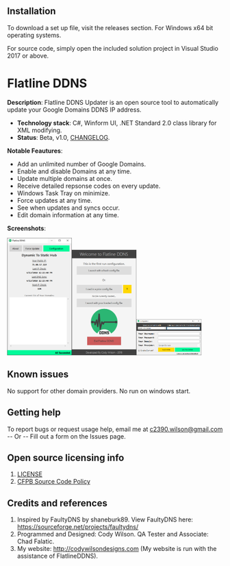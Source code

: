 ## Installation

To download a set up file, visit the releases section. For Windows x64 bit operating systems.

For source code, simply open the included solution project in Visual Studio 2017 or above.

# Flatline DDNS

**Description**:  Flatline DDNS Updater is an open source tool to automatically 
update your Google Domains DDNS IP address.

  - **Technology stack**: C#, Winform UI, .NET Standard 2.0 class library for XML modifying.
  - **Status**:  Beta, v1.0, [CHANGELOG](CHANGELOG.md).
  
**Notable Feautures**:
- Add an unlimited number of Google Domains.<br/>
- Enable and disable Domains at any time.<br/>
- Update multiple domains at once.<br/>
- Receive detailed repsonse codes on every update.<br/>
- Windows Task Tray on minimize.<br/>
- Force updates at any time.<br/>
- See when updates and syncs occur.<br/>
- Edit domain information at any time.<br/>

**Screenshots**:

<img src="https://raw.githubusercontent.com/CAlex-Wilson/FlatlineDDNS/master/mainUI.png" width="30%"><img src="https://raw.githubusercontent.com/CAlex-Wilson/FlatlineDDNS/master/StartUI.png" width="30%"><img src="https://raw.githubusercontent.com/CAlex-Wilson/FlatlineDDNS/master/ConfigUI.png" width="30%">

## Known issues

No support for other domain providers.
No run on windows start.

## Getting help

To report bugs or request usage help, email me at c2390.wilson@gmail.com -- Or -- Fill out a form on the Issues page.

## Open source licensing info
1. [LICENSE](LICENSE)
2. [CFPB Source Code Policy](https://github.com/cfpb/source-code-policy/)

## Credits and references

1. Inspired by FaultyDNS by shaneburk89. View FaultyDNS here: https://sourceforge.net/projects/faultydns/
2. Programmed and Designed: Cody Wilson. QA Tester and Associate: Chad Falatic.
3. My website: http://codywilsondesigns.com (My website is run with the assistance of FlatlineDDNS).

